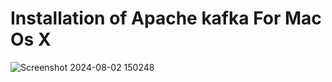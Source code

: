 # Installation of Apache kafka For Mac Os X

![Screenshot 2024-08-02 150248](https://github.com/user-attachments/assets/4bf71f2e-7dba-452a-9603-8d0ff85626b1)

